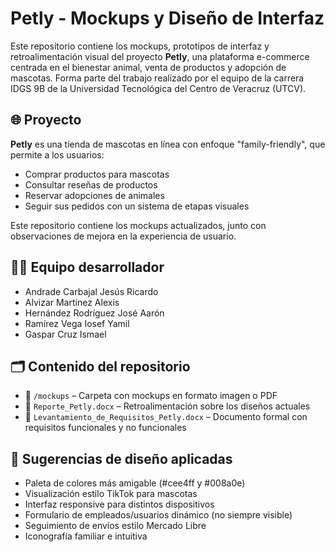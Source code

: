 # Petly - Mockups y Diseño de Interfaz

Este repositorio contiene los mockups, prototipos de interfaz y retroalimentación visual del proyecto **Petly**, una plataforma e-commerce centrada en el bienestar animal, venta de productos y adopción de mascotas. Forma parte del trabajo realizado por el equipo de la carrera IDGS 9B de la Universidad Tecnológica del Centro de Veracruz (UTCV).

## 🌐 Proyecto

**Petly** es una tienda de mascotas en línea con enfoque "family-friendly", que permite a los usuarios:
- Comprar productos para mascotas
- Consultar reseñas de productos
- Reservar adopciones de animales
- Seguir sus pedidos con un sistema de etapas visuales

Este repositorio contiene los mockups actualizados, junto con observaciones de mejora en la experiencia de usuario.

## 👨‍💻 Equipo desarrollador

- Andrade Carbajal Jesús Ricardo  
- Alvizar Martínez Alexis  
- Hernández Rodríguez José Aarón  
- Ramírez Vega Iosef Yamil  
- Gaspar Cruz Ismael  

## 🗂 Contenido del repositorio

- 📄 `/mockups` – Carpeta con mockups en formato imagen o PDF
- 📄 `Reporte_Petly.docx` – Retroalimentación sobre los diseños actuales
- 📄 `Levantamiento_de_Requisitos_Petly.docx` – Documento formal con requisitos funcionales y no funcionales

## 🧠 Sugerencias de diseño aplicadas

- Paleta de colores más amigable (#cee4ff y #008a0e)
- Visualización estilo TikTok para mascotas
- Interfaz responsive para distintos dispositivos
- Formulario de empleados/usuarios dinámico (no siempre visible)
- Seguimiento de envíos estilo Mercado Libre
- Iconografía familiar e intuitiva

